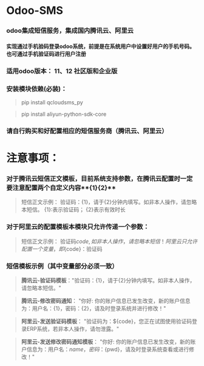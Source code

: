 # Odoo-SMS
### odoo集成短信服务，集成国内腾讯云、阿里云
#### 实现通过手机验码登录odoo系统，前提是在系统用户中设置好用户的手机号码。也可通过手机验证码进行用户注册
### 适用odoo版本： 11、12 社区版和企业版

### 安装模块依赖(必装)： 

> pip install qcloudsms_py

> pip install aliyun-python-sdk-core

### 请自行购买和好配置相应的短信服务商（腾讯云、阿里云）

# 注意事项： 

### 对于腾讯云短信正文模板，目前系统支持参数，在腾讯云配置时一定要注意配置两个自定义内容**{1}{2}**
> 短信正文示例： 验证码：{1}，请于{2}分钟内填写。如非本人操作，请忽略本短信。
> {1}:表示验证码；  {2}表示有效时长
	
### 对于阿里云的配置模板本模块只允许传递一个参数：
> 短信正文示例： 验证码${code},如非本人操作，请忽略本短信！
> 阿里云只允许配置一个变量，即${code}：验证码


### 短信模板示例（其中变量部分必须一致）
> **腾讯云-验证码模板**："验证码：{1}，请于{2}分钟内填写。如非本人操作，请忽略本短信。"

> **腾讯云-修改密码通知**： "你好: 你的账户信息已发生改变，新的账户信息为：用户名：{1}，密码：{2}，请及时登录系统并进行修改！"

> **阿里云-发送验证码模板**： "验证码为：${code}，您正在试图使用验证码登录ERP系统，若非本人操作，请勿泄露。"

> **阿里云-发送修改密码通知模板**： "你好: 你的账户信息已发生改变，新的账户信息为：用户名：${name}，密码：${pwd}，请及时登录系统查看或进行修改！"